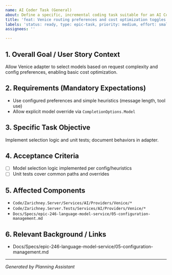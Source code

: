 ```yaml
---
name: AI Coder Task (General)
about: Define a specific, incremental coding task suitable for an AI Coder agent.
title: 'feat: Venice routing preferences and cost optimization toggles'
labels: 'status: ready, type: epic-task, priority: medium, effort: small, component: api, epic: language-model-service-v2'
assignees: ''

---
```


## 1. Overall Goal / User Story Context

Allow Venice adapter to select models based on request complexity and config preferences, enabling basic cost optimization.

## 2. Requirements (Mandatory Expectations)

- Use configured preferences and simple heuristics (message length, tool use)
- Allow explicit model override via `CompletionOptions.Model`

## 3. Specific Task Objective

Implement selection logic and unit tests; document behaviors in adapter.

## 4. Acceptance Criteria

- [ ] Model selection logic implemented per config/heuristics
- [ ] Unit tests cover common paths and overrides

## 5. Affected Components

- `Code/Zarichney.Server/Services/AI/Providers/Venice/*`
- `Code/Zarichney.Server.Tests/Services/AI/Providers/Venice/*`
- `Docs/Specs/epic-246-language-model-service/05-configuration-management.md`

## 6. Relevant Background / Links

- Docs/Specs/epic-246-language-model-service/05-configuration-management.md

---
*Generated by Planning Assistant*

